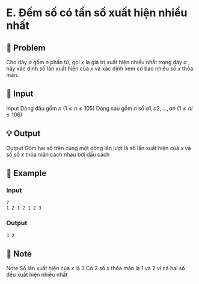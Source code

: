 # E. Đếm số có tần số xuất hiện nhiều nhất

## 📖 Problem

Cho dãy
$a$
gồm
$n$
phần tử, gọi
$x$
là giá trị xuất hiện nhiều nhất trong dãy
$a$
, hãy xác định số lần xuất hiện của
$x$
và xác định xem có bao nhiêu số
$x$
thỏa mãn.


## 🧩 Input

Input
Dòng đầu gồm
$n$
$(1 ≤n≤ 105)$
Dòng sau gồm
$n$
số
$a1,a2, ...,an$
$(1 ≤ai≤ 106)$


## 💡 Output

Output
Gồm hai số trên cùng một dòng lần lượt là số lần xuất hiện của
$x$
và số số
$x$
thỏa mãn cách nhau bởi dấu cách


## 🧠 Example

### Input

```text
7
1 2 1 2 1 2 3
```

### Output

```text
3 2
```



## 📝 Note

Note
Số lần xuất hiện của
$x$
là
$3$
Có
$2$
số
$x$
thỏa mãn là
$1$
và
$2$
vì cả hai số đều xuất hiện nhiều nhất

